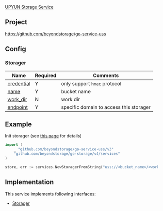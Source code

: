 [UPYUN Storage Service](https://www.upyun.com/products/file-storage)

## Project

<https://github.com/beyondstorage/go-service-uss>

## Config

### Storager

| Name | Required | Comments |
| ---- | -------- | -------- |
| [credential](../pairs/credential.md) | Y | only support `hmac` protocol |
| [name](../pairs/name.md) | Y | bucket name |
| [work_dir](../pairs/work_dir.md) | N | work dir |
| [endpoint](../pairs/endpoint.md) | Y | specific domain to access this storager |

## Example

Init storager (see [this page](go-storage/operations/index.md) for details)

```go
import (
	_ "github.com/beyondstorage/go-service-uss/v3"
	"github.com/beyondstorage/go-storage/v4/services"
)

store, err := services.NewStoragerFromString("uss://<bucket_name>/<work_dir>?credential=hmac:<account_name>:<account_key>&endpoint=https:<domain>")
```

## Implementation

This service implements following interfaces:

- [Storager](../operations/storager/index.md)
